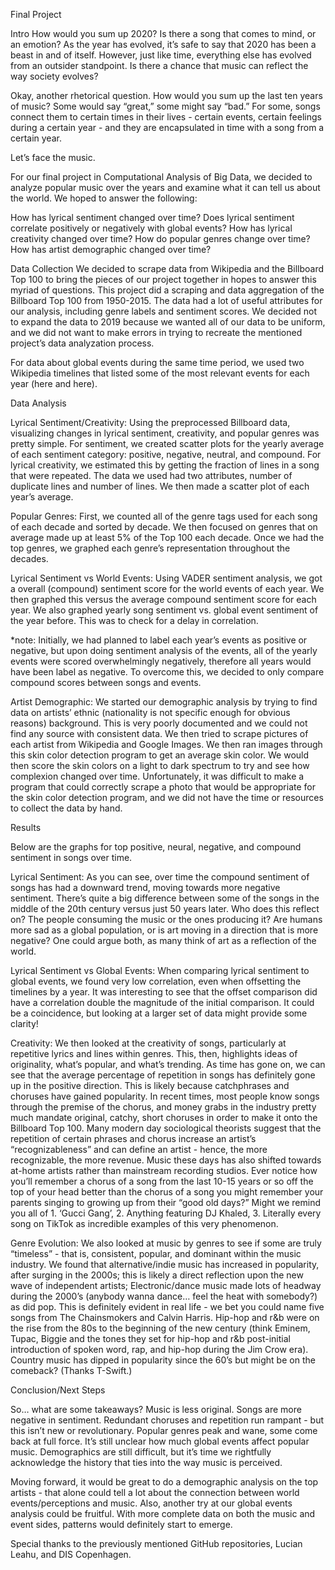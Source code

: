 Final Project

Intro
How would you sum up 2020? Is there a song that comes to mind, or an emotion? As the year has evolved, it’s safe to say that 2020 has been a beast in and of itself. However, just like time, everything else has evolved from an outsider standpoint. Is there a chance that music can reflect the way society evolves? 

Okay, another rhetorical question. How would you sum up the last ten years of music? Some would say “great,” some might say “bad.” For some, songs connect them to certain times in their lives - certain events, certain feelings during a certain year - and they are encapsulated in time with a song from a certain year. 

Let’s face the music.

For our final project in Computational Analysis of Big Data, we decided to analyze popular music over the years and examine what it can tell us about the world. We hoped to answer the following:

How has lyrical sentiment changed over time? Does lyrical sentiment correlate positively or negatively with global events? How has lyrical creativity changed over time? How do popular genres change over time?How has artist demographic changed over time?

Data Collection
We decided to scrape data from Wikipedia and the Billboard Top 100 to bring the pieces of our project together in hopes to answer this myriad of questions. This project did a scraping and data aggregation of the Billboard Top 100 from 1950-2015. The data had a lot of useful attributes for our analysis, including genre labels and sentiment scores. We decided not to expand the data to 2019 because we wanted all of our data to be uniform, and we did not want to make errors in trying to recreate the mentioned project’s data analyzation process.

For data about global events during the same time period, we used two Wikipedia timelines that listed some of the most relevant events for each year (here and here). 

Data Analysis

Lyrical Sentiment/Creativity: Using the preprocessed Billboard data, visualizing changes in lyrical sentiment, creativity, and popular genres was pretty simple. For sentiment, we created scatter plots for the yearly average of each sentiment category: positive, negative, neutral, and compound. For lyrical creativity, we estimated this by  getting the fraction of lines in a song that were repeated. The data we used had two attributes, number of duplicate lines and number of lines. We then made a scatter plot of each year’s average. 

Popular Genres: First, we counted all of the genre tags used for each song of each decade and sorted by decade. We then focused on genres that on average made up at least 5% of the Top 100 each decade. Once we had the top genres, we graphed each genre’s representation throughout the decades.

Lyrical Sentiment vs World Events: Using VADER sentiment analysis, we got a overall (compound) sentiment score for the world events of each year. We then graphed this versus the average compound sentiment score for each year. We also graphed yearly song sentiment vs. global event sentiment of the year before. This was to check for a delay in correlation.

*note: Initially, we had planned to label each year’s events as positive or negative, but upon doing sentiment analysis of the events, all of the yearly events were scored overwhelmingly negatively, therefore all years would have been label as negative. To overcome this, we decided to only compare compound scores between songs and events. 

Artist Demographic: We started our demographic analysis by trying to find data on artists’ ethnic (nationality is not specific enough for obvious reasons) background. This is very poorly documented and we could not find any source with consistent data. We then tried to scrape pictures of each artist from Wikipedia and Google Images. We then ran images through this skin color detection program to get an average skin color. We would then score the skin colors on a light to dark spectrum to try and see how complexion changed over time. Unfortunately, it was difficult to make a program that could correctly scrape a photo that would be appropriate for the skin color detection program, and we did not have the time or resources to collect the data by hand.


Results

Below are the graphs for top positive, neural, negative, and compound sentiment in songs over time. 



Lyrical Sentiment: As you can see, over time the compound sentiment of songs has had a downward trend, moving towards more negative sentiment. There’s quite a big difference between some of the songs in the middle of the 20th century versus just 50 years later. Who does this reflect on? The people consuming the music or the ones producing it? Are humans more sad as a global population, or is art moving in a direction that is more negative? One could argue both, as many think of art as a reflection of the world.

Lyrical Sentiment vs Global Events: When comparing lyrical sentiment to global events, we found very low correlation, even when offsetting the timelines by a year. It was interesting to see that the offset comparison did have a correlation double the magnitude of the initial comparison. It could be a coincidence, but looking at a larger set of data might provide some clarity! 


Creativity: We then looked at the creativity of songs, particularly at repetitive lyrics and lines within genres. This, then, highlights ideas of originality, what’s popular, and what’s trending. As time has gone on, we can see that the average percentage of repetition in songs has definitely gone up in the positive direction. This is likely because catchphrases and choruses have gained popularity. In recent times, most people know songs through the premise of the chorus, and money grabs in the industry pretty much mandate original, catchy, short choruses in order to make it onto the Billboard Top 100. Many modern day sociological theorists suggest that the repetition of certain phrases and chorus increase an artist’s “recognizableness” and can define an artist - hence, the more recognizable, the more revenue. Music these days has also shifted towards at-home artists rather than mainstream recording studios. Ever notice how you’ll remember a chorus of a song from the last 10-15 years or so off the top of your head better than the chorus of a song you might remember your parents singing to growing up from their “good old days?” Might we remind you all of 1. ‘Gucci Gang’, 2. Anything featuring DJ Khaled, 3. Literally every song on TikTok as incredible examples of this very phenomenon. 



Genre Evolution: We also looked at music by genres to see if some are truly “timeless” - that is, consistent, popular, and dominant within the music industry. 
We found that alternative/indie music has increased in popularity, after surging in the 2000s; this is likely a direct reflection upon the new wave of independent artists;
Electronic/dance music made lots of headway during the 2000’s (anybody wanna dance… feel the heat with somebody?) as did pop. This is definitely evident in real life -  we bet you could name five songs from The Chainsmokers and Calvin Harris.
Hip-hop and r&b were on the rise from the 80s to the beginning of the new century (think Eminem, Tupac, Biggie and the tones they set for hip-hop and r&b post-initial introduction of spoken word, rap, and hip-hop during the Jim Crow era). 
Country music has dipped in popularity since the 60’s but might be on the comeback? (Thanks T-Swift.)

Conclusion/Next Steps

So… what are some takeaways? Music is less original. Songs are more negative in sentiment. Redundant choruses and repetition run rampant - but this isn’t new or revolutionary. Popular genres peak and wane, some come back at full force. It’s still unclear how much global events affect popular music. Demographics are still difficult, but it’s time we rightfully acknowledge the history that ties into the way music is perceived. 

Moving forward, it would be great to do a demographic analysis on the top artists - that alone could tell a lot about the connection between world events/perceptions and music. Also, another try at our global events analysis could be fruitful. With more complete data on both the music and event sides, patterns would definitely start to emerge.

Special thanks to the previously mentioned GitHub repositories, Lucian Leahu, and DIS Copenhagen. 


